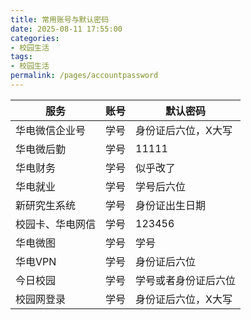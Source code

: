 ```yaml
---
title: 常用账号与默认密码
date: 2025-08-11 17:55:00
categories:
- 校园生活
tags:
- 校园生活
permalink: /pages/accountpassword
---
```

| 服务             | 账号 | 默认密码             |
| ---------------- | ---- | -------------------- |
| 华电微信企业号   | 学号 | 身份证后六位，X大写  |
| 华电微后勤       | 学号 | 11111                |
| 华电财务         | 学号 | 似乎改了             |
| 华电就业         | 学号 | 学号后六位           |
| 新研究生系统     | 学号 | 身份证出生日期       |
| 校园卡、华电网信 | 学号 | 123456               |
| 华电微图         | 学号 | 学号                 |
| 华电VPN          | 学号 | 身份证后六位         |
| 今日校园         | 学号 | 学号或者身份证后六位 |
| 校园网登录       | 学号 | 身份证后六位，X大写  |